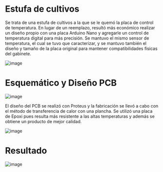 # Estufa de cultivos
Se trata de una estufa de cultivos a la que se le quemó la placa de control de temperatura. En lugar de un reemplazo, resultó más económico realizar un diseño propio 
con una placa Arduino Nano y agregarle un control de temperatura digital para más precisión. Se mantuvo el mismo sensor de temperatura, el cual se tuvo que caracterizar, 
y se mantuvo también el diseño y tamaño de la placa original para mantener compatibilidades físicas del gabinete.

![image](https://user-images.githubusercontent.com/14803755/211770171-a991c112-0af6-4e4a-a84a-dd9ff596f0e1.png)

# Esquemático y Diseño PCB
![image](https://user-images.githubusercontent.com/14803755/211769608-e19de50c-4929-42fa-9cb6-2d34619f4a8a.png)

El diseño del PCB se realizó con Proteus y la fabricación se llevó a cabo con el método de transferencia de calor con una plancha. Se utilizó una placa de Epoxi pues
resulta más resistente a las altas temperaturas y además se obtiene un producto de mejor calidad.

![image](https://user-images.githubusercontent.com/14803755/211770639-95d1fead-f66a-4afd-8aef-efcb23d0648e.png)

# Resultado

![image](https://user-images.githubusercontent.com/14803755/211771168-9c501317-e964-4e78-b927-80e7f1cfadd2.png)

